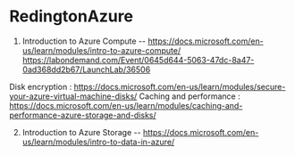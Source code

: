 # RedingtonAzure
1. Introduction to Azure Compute -- https://docs.microsoft.com/en-us/learn/modules/intro-to-azure-compute/
https://labondemand.com/Event/0645d644-5063-47dc-8a47-0ad368dd2b67/LaunchLab/36506

Disk encryption : https://docs.microsoft.com/en-us/learn/modules/secure-your-azure-virtual-machine-disks/
Caching and performance : https://docs.microsoft.com/en-us/learn/modules/caching-and-performance-azure-storage-and-disks/

2. Introduction to Azure Storage -- https://docs.microsoft.com/en-us/learn/modules/intro-to-data-in-azure/
